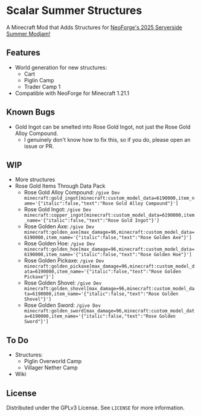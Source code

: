 # Scalar Summer Structures

A Minecraft Mod that Adds Structures for [NeoForge's 2025 Serverside Summer Modjam!](https://neoforged.net/news/2025serversidesummer/)

## Features
- World generation for new structures:
  - Cart
  - Piglin Camp
  - Trader Camp 1
- Compatible with NeoForge for Minecraft 1.21.1

## Known Bugs
- Gold Ingot can be smelted into Rose Gold Ingot, not just the Rose Gold Alloy Compound.
  - I genuinely don't know how to fix this, so if you do, please open an issue or PR.

## WIP
- More structures
- Rose Gold Items Through Data Pack
  - Rose Gold Alloy Compound: `/give Dev minecraft:gold_ingot[minecraft:custom_model_data=6190000,item_name='{"italic":false,"text":"Rose Gold Alloy Compound"}']`
  - Rose Gold Ingot: `/give Dev minecraft:copper_ingot[minecraft:custom_model_data=6190000,item_name='{"italic":false,"text":"Rose Gold Ingot"}']`
  - Rose Golden Axe: `/give Dev minecraft:golden_axe[max_damage=96,minecraft:custom_model_data=6190000,item_name='{"italic":false,"text":"Rose Golden Axe"}']`
  - Rose Golden Hoe: `/give Dev minecraft:golden_hoe[max_damage=96,minecraft:custom_model_data=6190000,item_name='{"italic":false,"text":"Rose Golden Hoe"}']`
  - Rose Golden Pickaxe: `/give Dev minecraft:golden_pickaxe[max_damage=96,minecraft:custom_model_data=6190000,item_name='{"italic":false,"text":"Rose Golden Pickaxe"}']`
  - Rose Golden Shovel: `/give Dev minecraft:golden_shovel[max_damage=96,minecraft:custom_model_data=6190000,item_name='{"italic":false,"text":"Rose Golden Shovel"}']`
  - Rose Golden Sword: `/give Dev minecraft:golden_sword[max_damage=96,minecraft:custom_model_data=6190000,item_name='{"italic":false,"text":"Rose Golden Sword"}']`

## To Do
- Structures:
  - Piglin Overworld Camp
  - Villager Nether Camp
- Wiki

## License
Distributed under the GPLv3 License. See `LICENSE` for more information.